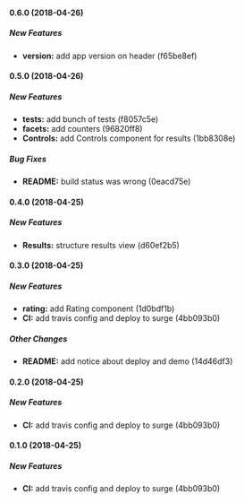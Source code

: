 #### 0.6.0 (2018-04-26)

##### New Features

* **version:**  add app version on header (f65be8ef)

#### 0.5.0 (2018-04-26)

##### New Features

* **tests:**  add bunch of tests (f8057c5e)
* **facets:**  add counters (96820ff8)
* **Controls:**  add Controls component for results (1bb8308e)

##### Bug Fixes

* **README:**  build status was wrong (0eacd75e)

#### 0.4.0 (2018-04-25)

##### New Features

* **Results:**  structure results view (d60ef2b5)

#### 0.3.0 (2018-04-25)

##### New Features

* **rating:**  add Rating component (1d0bdf1b)
* **CI:**  add travis config and deploy to surge (4bb093b0)

##### Other Changes

* **README:**  add notice about deploy and demo (14d46df3)

#### 0.2.0 (2018-04-25)

##### New Features

* **CI:**  add travis config and deploy to surge (4bb093b0)

#### 0.1.0 (2018-04-25)

##### New Features

* **CI:**  add travis config and deploy to surge (4bb093b0)

